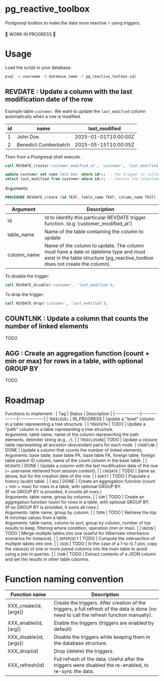 # pg_reactive_toolbox
Postgresql toolbox to make the data more reactive ⚡ using triggers.

🚧 WORK IN PROGRESS 🚧

# Usage
Load the script in your database:
```bash
psql -U username -d database_name -f pg_reactive_toolbox.sql
```

## REVDATE : Update a column with the last modification date of the row

Example table ```customer```. We want to update the ```last_modified``` column automatically when a row is modified.

| id | name | last_modified |
|----------|----------|----------|
| 1  | John Doe  | 2025-01-01T10:00:00Z  |
| 2  | Benedict Cumberbatch  | 2025-05-15T10:00:05Z  |

Then from a Postgresql shell execute :
```sql
call REVDATE_create('customer_modified_at', 'customer', 'last_modified'); -- create the trigger

update customer set name'Jack Doe' where id=1; -- the trigger is called on update
select last_modified from customer where id=1; -- returns the timestamp of the update statement
```

Arguments:
```sql
PROCEDURE REVDATE_create (id TEXT, table_name TEXT, column_name TEXT)
```

| Argument         | Description |
|-------------|------ |
| id | Id to identify this particular REVDATE trigger function. (e.g 'customer_modified_at')
| table_name | Name of the table containing the column to update
| column_name | Name of the column to update. The column must have a date or datetime type and must exist in the table structure (pg_reactive_toolbox does not create the column). 



To disable the trigger:
```sql
call REVDATE_disable('customer', 'last_modified');
```

To drop the trigger:
```sql
call REVDATE_drop('customer', 'last_modified');
```

## COUNTLNK : Update a column that counts the number of linked elements

TODO

## AGG : Create an aggregation function (count + min or max) for rows in a table, with optional GROUP BY

TODO

# Roadmap
Functions to implement :
| Tag         | Status       | Description |
|-------------|--------------|-------------|
| `TREELEVEL` | IN_PROGRESS  | Update a "level" column in a table representing a tree structure. |
| `TREEPATH`  | TODO         | Update a "path" column in a table representing a tree structure.<br>Arguments: table name, name of the column representing the path elements, delimiter string (e.g., `/`). |
| `TREECLOSURE`| TODO        | Update a closure table representing all ancestor-descendant pairs for each node.
| `COUNTLNK`  | DONE         | Update a column that counts the number of linked elements.<br>Arguments: base table, base table PK, base table FK, foreign table, foreign table parent ID column, name of the count column in the base table. |
| `REVDATE`   | DONE         | Update a column with the last modification date of the row (+ username retrieved from session context). |
| `CREDATE`   | TODO         | Same as above, but for the creation date of the row. |
| `AUDIT`     | TODO         | Populate a history (audit) table. |
| `AGG`       | DONE  | Create an aggregation function (count + min + max) for rows in a table, with optional GROUP BY.<br>(If no GROUP BY is provided, it counts all rows.)<br>Arguments: table name, group by columns. |
| `SUM`       | TODO         | Create an aggregation function (sum) for rows in a table, with optional GROUP BY.<br>(If no GROUP BY is provided, it sums all rows.)<br>Arguments: table name, group by column. |
| `TOPN`      | TODO         | Retrieve the top N min/max values from a table.<br>Arguments: table name, column to sort, group by column, number of top results to keep, filtering where condition, operation (min or max). |
| `UNION`     | TODO         | Merge multiple tables into one (useful for Hibernate inheritance scenarios for instance). |
| `INTERSECT` | TODO         | Compute the intersection of multiple tables into one. |
| `JOIN`      | TODO         | In the case of a 1-to-0..1 join, copy the value(s) of one or more joined columns into the main table to avoid using a join in queries. |
| `JSON`      | TODO         | Extract contents of a JSON column and set the results in other table columns.


# Function naming convention
| Function name | Description |
|---------------|-------------|
| XXX_create(id, [args]) | Create the triggers. After creation of the triggers, a full refresh of the data is done (no need to call the refresh function manually). |
| XXX_enable(id, [arg]) | Enable the triggers (triggers are enabled by default) |
| XXX_disable(id, [args]) | Disable the triggers while keeping them in the database structure. |
| XXX_drop(id) | Drop (delete) the triggers. |
| XXX_refresh(id) | Full refresh of the data. Useful after the triggers were disabled the re-enabled, to re-sync the data. |

